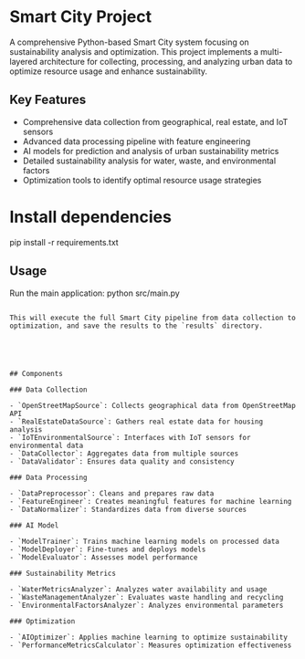 # Smart City Project

A comprehensive Python-based Smart City system focusing on sustainability analysis and optimization. This project implements a multi-layered architecture for collecting, processing, and analyzing urban data to optimize resource usage and enhance sustainability.

## Key Features

- Comprehensive data collection from geographical, real estate, and IoT sensors
- Advanced data processing pipeline with feature engineering
- AI models for prediction and analysis of urban sustainability metrics
- Detailed sustainability analysis for water, waste, and environmental factors
- Optimization tools to identify optimal resource usage strategies


# Install dependencies
pip install -r requirements.txt



## Usage

Run the main application:
python src/main.py
```

This will execute the full Smart City pipeline from data collection to optimization, and save the results to the `results` directory.





## Components

### Data Collection

- `OpenStreetMapSource`: Collects geographical data from OpenStreetMap API
- `RealEstateDataSource`: Gathers real estate data for housing analysis
- `IoTEnvironmentalSource`: Interfaces with IoT sensors for environmental data
- `DataCollector`: Aggregates data from multiple sources
- `DataValidator`: Ensures data quality and consistency

### Data Processing

- `DataPreprocessor`: Cleans and prepares raw data
- `FeatureEngineer`: Creates meaningful features for machine learning
- `DataNormalizer`: Standardizes data from diverse sources

### AI Model

- `ModelTrainer`: Trains machine learning models on processed data
- `ModelDeployer`: Fine-tunes and deploys models
- `ModelEvaluator`: Assesses model performance

### Sustainability Metrics

- `WaterMetricsAnalyzer`: Analyzes water availability and usage
- `WasteManagementAnalyzer`: Evaluates waste handling and recycling
- `EnvironmentalFactorsAnalyzer`: Analyzes environmental parameters

### Optimization

- `AIOptimizer`: Applies machine learning to optimize sustainability
- `PerformanceMetricsCalculator`: Measures optimization effectiveness


